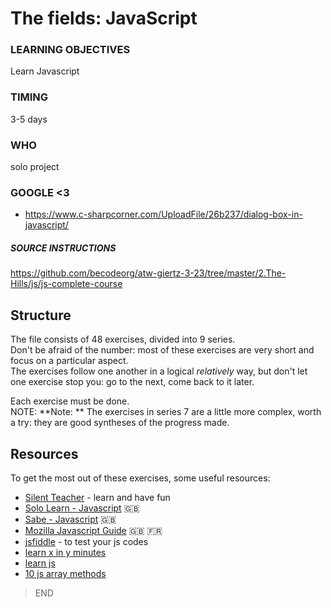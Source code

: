 # The fields: JavaScript

### LEARNING OBJECTIVES
Learn Javascript

### TIMING
3-5 days

### WHO
solo project

### GOOGLE <3
* https://www.c-sharpcorner.com/UploadFile/26b237/dialog-box-in-javascript/


##### SOURCE INSTRUCTIONS
https://github.com/becodeorg/atw-giertz-3-23/tree/master/2.The-Hills/js/js-complete-course

## Structure

The file consists of 48 exercises, divided into 9 series.  
Don't be afraid of the number: most of these exercises are very short and focus on a particular aspect.  
The exercises follow one another in a logical _relatively_ way, but don't let one exercise stop you: go to the next, come back to it later.

Each exercise must be done.  
NOTE: **Note: ** The exercises in series 7 are a little more complex, worth a try: they are good syntheses of the progress made.

## Resources

To get the most out of these exercises, some useful resources:

- [Silent Teacher](http://silentteacher.toxicode.fr/) - learn and have fun
- [Solo Learn - Javascript](https://www.sololearn.com/Course/JavaScript/) :uk:
- [Sabe - Javascript](https://sabe.io/classes/javascript) :uk:
- [Mozilla Javascript Guide](https://developer.mozilla.org/fr/docs/Web/JavaScript/Guide/Apropos) :uk: :fr:
- [jsfiddle](https://jsfiddle.net/) - to test your js codes
- [learn x in y minutes](https://learnxinyminutes.com/docs/javascript/)
- [learn js](http://www.learn-js.org/)
- [10 js array methods](https://dev.to/frugencefidel/10-javascript-array-methods-you-should-know-4lk3)


> END

    
